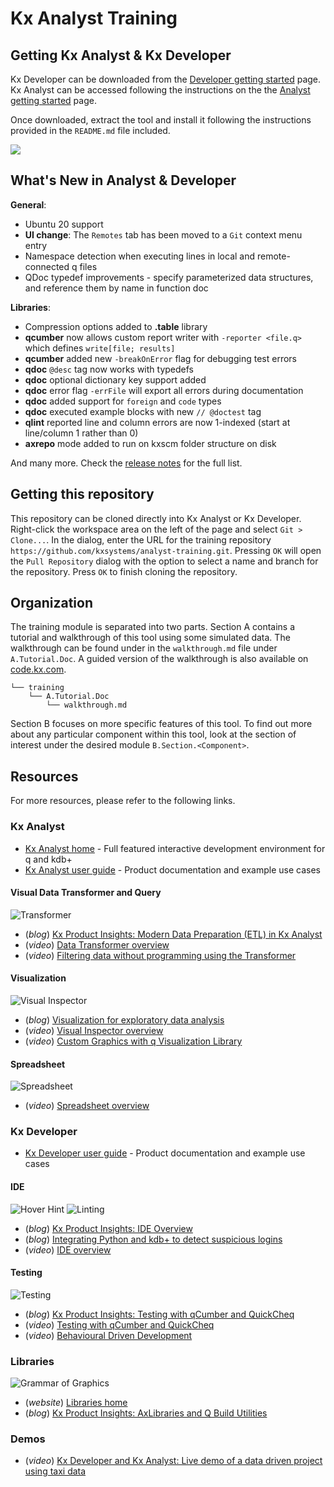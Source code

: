 Kx Analyst Training
===================

Getting Kx Analyst & Kx Developer
---------------------------

Kx Developer can be downloaded from the 
[Developer getting started](https://code.kx.com/developer/getting-started/) page.
Kx Analyst can be accessed following the instructions on the the
[Analyst getting started](https://code.kx.com/analyst/getting-started/) page.

Once downloaded, extract the tool and install it following the instructions provided in
the `README.md` file included.

![](./overview/images/ide.png)

What's New in Analyst & Developer
---------------------------------

**General**:

- Ubuntu 20 support
- **UI change**: The `Remotes` tab has been moved to a `Git` context menu entry
- Namespace detection when executing lines in local and remote-connected q files
- QDoc typedef improvements - specify parameterized data structures, and reference them by name in function doc


**Libraries**:

- Compression options added to **.table** library
- **qcumber** now allows custom report writer with `-reporter <file.q>` which defines `write[file; results]`
- **qcumber** added new `-breakOnError` flag for debugging test errors
- **qdoc** `@desc` tag now works with typedefs
- **qdoc** optional dictionary key support added
- **qdoc** error flag `-errFile` will export all errors during documentation
- **qdoc** added support for `foreign` and `code` types
- **qdoc** executed example blocks with new `// @doctest` tag
- **qlint** reported line and column errors are now 1-indexed (start at line/column 1 rather than 0)
- **axrepo** mode added to run on kxscm folder structure on disk

And many more. Check the [release notes](https://code.kx.com/analyst/release-notes#v140) for the full list.


Getting this repository
-----------------------

This repository can be cloned directly into Kx Analyst or Kx Developer. Right-click the
workspace area on the left of the page and select `Git > Clone...`. In the dialog, enter
the URL for the training repository `https://github.com/kxsystems/analyst-training.git`.
Pressing `OK` will open the `Pull Repository` dialog with the option to select a name
and branch for the repository. Press `OK` to finish cloning the repository.


Organization
------------

The training module is separated into two parts. Section A contains a tutorial and walkthrough
of this tool using some simulated data. The walkthrough can be found under in the 
`walkthrough.md` file under `A.Tutorial.Doc`. A guided version of the walkthrough is also 
available on [code.kx.com](https://code.kx.com/analyst/data-analysis-walkthrough/).

    └── training
        └── A.Tutorial.Doc
            └── walkthrough.md
            
Section B focuses on more specific features of this tool. To find out more about
any particular component within this tool, look at the section of interest under 
the desired module `B.Section.<Component>`.

Resources
---------

For more resources, please refer to the following links.

### Kx Analyst

- [Kx Analyst home](https://kx.com/solutions/the-enterprise/analyst/) - Full featured interactive development environment for q and kdb+
- [Kx Analyst user guide](https://code.kx.com/analyst/) - Product documentation and example use cases

#### Visual Data Transformer and Query

![Transformer](./overview/images/transformer.png)

- (*blog*) [Kx Product Insights: Modern Data Preparation (ETL) in Kx Analyst](https://kx.com/blog/kx-product-insights-modern-data-preparation-etl-in-analyst-for-kx/)
- (*video*) [Data Transformer overview](https://vimeo.com/183895691)
- (*video*) [Filtering data without programming using the Transformer](https://vimeo.com/184708019)

#### Visualization

![Visual Inspector](./overview/images/inspector.png)

- (*blog*) [Visualization for exploratory data analysis](https://kx.com/blog/kx-product-insights-visualization-for-exploratory-data-analysis-eda/)
- (*video*) [Visual Inspector overview](https://vimeo.com/183886181)
- (*video*) [Custom Graphics with q Visualization Library](https://vimeo.com/212133060)

#### Spreadsheet

![Spreadsheet](./overview/images/sheet.png)

- (*video*) [Spreadsheet overview](https://vimeo.com/183891867)

### Kx Developer

- [Kx Developer user guide](https://code.kx.com/developer/) - Product documentation and example use cases

#### IDE

![Hover Hint](./overview/images/hover-hint.png)
![Linting](./overview/images/linting.png)

- (*blog*) [Kx Product Insights: IDE Overview](https://kx.com/blog/kx-product-insights-analyst-for-kx-ide/)
- (*blog*) [Integrating Python and kdb+ to detect suspicious logins](https://kx.com/blog/integrating-python-and-kdb-to-detect-suspicious-logins/)
- (*video*) [IDE overview](https://vimeo.com/239703330)

#### Testing

![Testing](./overview/images/testing.png)

- (*blog*) [Kx Product Insights: Testing with qCumber and QuickCheq](https://kx.com/blog/kx-product-insights-testing-using-analyst-for-kx/)
- (*video*) [Testing with qCumber and QuickCheq](https://vimeo.com/221903630)
- (*video*) [Behavioural Driven Development](https://vimeo.com/183916767)

### Libraries

![Grammar of Graphics](./overview/images/gg.png)

- (*website*) [Libraries home](https://code.kx.com/analyst/libraries/)
- (*blog*) [Kx Product Insights: AxLibraries and Q Build Utilities](https://kx.com/blog/code-development-documentation-linting-testing-kx-analyst/)

### Demos

- (*video*) [Kx Developer and Kx Analyst: Live demo of a data driven project using taxi data](https://www.youtube.com/watch?v=o3Sg_RHnUdw)
